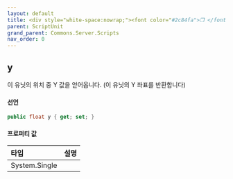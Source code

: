 ```yaml
---
layout: default
title: <div style="white-space:nowrap;"><font color="#2c84fa">❒ </font>y</div>
parent: ScriptUnit
grand_parent: Commons.Server.Scripts
nav_order: 0
---
```


<!-- 아래로 편집 -->

## y
이 유닛의 위치 중 Y 값을 얻어옵니다. (이 유닛의 Y 좌표를 반환합니다)

#### 선언
```cs
public float y { get; set; }
```
#### 프로퍼티 값

|타입|설명|
|:-|:-|
|System.Single|	